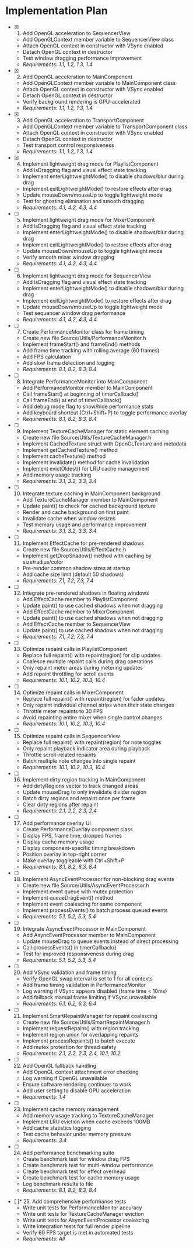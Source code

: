# Implementation Plan

- [x] 1. Add OpenGL acceleration to SequencerView





  - Add OpenGLContext member variable to SequencerView class
  - Attach OpenGL context in constructor with VSync enabled
  - Detach OpenGL context in destructor
  - Test window dragging performance improvement
  - _Requirements: 1.1, 1.2, 1.3, 1.4_

- [x] 2. Add OpenGL acceleration to MainComponent





  - Add OpenGLContext member variable to MainComponent class
  - Attach OpenGL context in constructor with VSync enabled
  - Detach OpenGL context in destructor
  - Verify background rendering is GPU-accelerated
  - _Requirements: 1.1, 1.2, 1.3, 1.4_

- [x] 3. Add OpenGL acceleration to TransportComponent





  - Add OpenGLContext member variable to TransportComponent class
  - Attach OpenGL context in constructor with VSync enabled
  - Detach OpenGL context in destructor
  - Test transport control responsiveness
  - _Requirements: 1.1, 1.2, 1.3, 1.4_

- [x] 4. Implement lightweight drag mode for PlaylistComponent





  - Add isDragging flag and visual effect state tracking
  - Implement enterLightweightMode() to disable shadows/blur during drag
  - Implement exitLightweightMode() to restore effects after drag
  - Update mouseDown/mouseUp to toggle lightweight mode
  - Test for ghosting elimination and smooth dragging
  - _Requirements: 4.1, 4.2, 4.3, 4.4_

- [ ] 5. Implement lightweight drag mode for MixerComponent
  - Add isDragging flag and visual effect state tracking
  - Implement enterLightweightMode() to disable shadows/blur during drag
  - Implement exitLightweightMode() to restore effects after drag
  - Update mouseDown/mouseUp to toggle lightweight mode
  - Verify smooth mixer window dragging
  - _Requirements: 4.1, 4.2, 4.3, 4.4_

- [ ] 6. Implement lightweight drag mode for SequencerView
  - Add isDragging flag and visual effect state tracking
  - Implement enterLightweightMode() to disable shadows/blur during drag
  - Implement exitLightweightMode() to restore effects after drag
  - Update mouseDown/mouseUp to toggle lightweight mode
  - Test sequencer window drag performance
  - _Requirements: 4.1, 4.2, 4.3, 4.4_

- [ ] 7. Create PerformanceMonitor class for frame timing
  - Create new file Source/Utils/PerformanceMonitor.h
  - Implement frameStart() and frameEnd() methods
  - Add frame time tracking with rolling average (60 frames)
  - Add FPS calculation
  - Add slow frame detection and logging
  - _Requirements: 8.1, 8.2, 8.3, 8.4_

- [ ] 8. Integrate PerformanceMonitor into MainComponent
  - Add PerformanceMonitor member to MainComponent
  - Call frameStart() at beginning of timerCallback()
  - Call frameEnd() at end of timerCallback()
  - Add debug mode flag to show/hide performance stats
  - Add keyboard shortcut (Ctrl+Shift+P) to toggle performance overlay
  - _Requirements: 8.1, 8.2, 8.3, 8.4_

- [ ] 9. Implement TextureCacheManager for static element caching
  - Create new file Source/Utils/TextureCacheManager.h
  - Implement CachedTexture struct with OpenGLTexture and metadata
  - Implement getCachedTexture() method
  - Implement cacheTexture() method
  - Implement invalidate() method for cache invalidation
  - Implement evictOldest() for LRU cache management
  - Add memory usage tracking
  - _Requirements: 3.1, 3.2, 3.3, 3.4_

- [ ] 10. Integrate texture caching in MainComponent background
  - Add TextureCacheManager member to MainComponent
  - Update paint() to check for cached background texture
  - Render and cache background on first paint
  - Invalidate cache when window resizes
  - Test memory usage and performance improvement
  - _Requirements: 3.1, 3.2, 3.3, 3.4_

- [ ] 11. Implement EffectCache for pre-rendered shadows
  - Create new file Source/Utils/EffectCache.h
  - Implement getDropShadow() method with caching by size/radius/color
  - Pre-render common shadow sizes at startup
  - Add cache size limit (default 50 shadows)
  - _Requirements: 7.1, 7.2, 7.3, 7.4_

- [ ] 12. Integrate pre-rendered shadows in floating windows
  - Add EffectCache member to PlaylistComponent
  - Update paint() to use cached shadows when not dragging
  - Add EffectCache member to MixerComponent
  - Update paint() to use cached shadows when not dragging
  - Add EffectCache member to SequencerView
  - Update paint() to use cached shadows when not dragging
  - _Requirements: 7.1, 7.2, 7.3, 7.4_

- [ ] 13. Optimize repaint calls in PlaylistComponent
  - Replace full repaint() with repaint(region) for clip updates
  - Coalesce multiple repaint calls during drag operations
  - Only repaint meter areas during metering updates
  - Add repaint throttling for scroll events
  - _Requirements: 10.1, 10.2, 10.3, 10.4_

- [ ] 14. Optimize repaint calls in MixerComponent
  - Replace full repaint() with repaint(region) for fader updates
  - Only repaint individual channel strips when their state changes
  - Throttle meter repaints to 30 FPS
  - Avoid repainting entire mixer when single control changes
  - _Requirements: 10.1, 10.2, 10.3, 10.4_

- [ ] 15. Optimize repaint calls in SequencerView
  - Replace full repaint() with repaint(region) for note toggles
  - Only repaint playback indicator area during playback
  - Throttle scroll-related repaints
  - Batch multiple note changes into single repaint
  - _Requirements: 10.1, 10.2, 10.3, 10.4_

- [ ] 16. Implement dirty region tracking in MainComponent
  - Add dirtyRegions vector to track changed areas
  - Update mouseDrag to only invalidate divider region
  - Batch dirty regions and repaint once per frame
  - Clear dirty regions after repaint
  - _Requirements: 2.1, 2.2, 2.3, 2.4_

- [ ] 17. Add performance overlay UI
  - Create PerformanceOverlay component class
  - Display FPS, frame time, dropped frames
  - Display cache memory usage
  - Display component-specific timing breakdown
  - Position overlay in top-right corner
  - Make overlay toggleable with Ctrl+Shift+P
  - _Requirements: 8.1, 8.2, 8.3, 8.4_

- [ ] 18. Implement AsyncEventProcessor for non-blocking drag events
  - Create new file Source/Utils/AsyncEventProcessor.h
  - Implement event queue with mutex protection
  - Implement queueDragEvent() method
  - Implement event coalescing for same component
  - Implement processEvents() to batch process queued events
  - _Requirements: 5.1, 5.2, 5.3, 5.4_

- [ ] 19. Integrate AsyncEventProcessor in MainComponent
  - Add AsyncEventProcessor member to MainComponent
  - Update mouseDrag to queue events instead of direct processing
  - Call processEvents() in timerCallback()
  - Test for improved responsiveness during drag
  - _Requirements: 5.1, 5.2, 5.3, 5.4_

- [ ] 20. Add VSync validation and frame timing
  - Verify OpenGL swap interval is set to 1 for all contexts
  - Add frame timing validation in PerformanceMonitor
  - Log warning if VSync appears disabled (frame time < 10ms)
  - Add fallback manual frame limiting if VSync unavailable
  - _Requirements: 6.1, 6.2, 6.3, 6.4_

- [ ] 21. Implement SmartRepaintManager for repaint coalescing
  - Create new file Source/Utils/SmartRepaintManager.h
  - Implement requestRepaint() with region tracking
  - Implement region union for overlapping repaints
  - Implement processRepaints() to batch execute
  - Add mutex protection for thread safety
  - _Requirements: 2.1, 2.2, 2.3, 2.4, 10.1, 10.2_

- [ ] 22. Add OpenGL fallback handling
  - Add OpenGL context attachment error checking
  - Log warning if OpenGL unavailable
  - Ensure software rendering continues to work
  - Add user setting to disable GPU acceleration
  - _Requirements: 1.4_

- [ ] 23. Implement cache memory management
  - Add memory usage tracking to TextureCacheManager
  - Implement LRU eviction when cache exceeds 100MB
  - Add cache statistics logging
  - Test cache behavior under memory pressure
  - _Requirements: 3.4_

- [ ] 24. Add performance benchmarking suite
  - Create benchmark test for window drag FPS
  - Create benchmark test for multi-window performance
  - Create benchmark test for effect overhead
  - Create benchmark test for cache memory usage
  - Log benchmark results to file
  - _Requirements: 8.1, 8.2, 8.3, 8.4_

- [ ]* 25. Add comprehensive performance tests
  - Write unit tests for PerformanceMonitor accuracy
  - Write unit tests for TextureCacheManager eviction
  - Write unit tests for AsyncEventProcessor coalescing
  - Write integration tests for full render pipeline
  - Verify 60 FPS target is met in automated tests
  - _Requirements: All_
